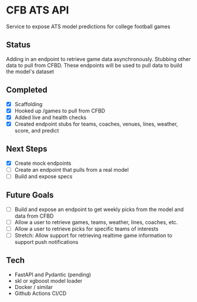 # CFB ATS API
Service to expose ATS model predictions for college football games

## Status
Adding in an endpoint to retrieve game data asynchronously. Stubbing other data to pull from CFBD. These endpoints will be used to pull data to build the model's dataset

## Completed
- [x] Scaffolding
- [x] Hooked up /games to pull from CFBD
- [x] Added live and health checks
- [x] Created endpoint stubs for teams, coaches, venues, lines, weather, score, and predict

## Next Steps
 - [x] Create mock endpoints
 - [ ] Create an endpoint that pulls from a real model
 - [ ] Build and expose specs

## Future Goals
- [ ] Build and expose an endpoint to get weekly picks from the model and data from CFBD
- [ ] Allow a user to retrieve games, teams, weather, lines, coaches, etc.
- [ ] Allow a user to retrieve picks for specific teams of interests
- [ ] Stretch: Allow support for retrieving realtime game information to support push notifications

## Tech
- FastAPI and Pydantic (pending)
- skl or xgboost model loader
- Docker / similar
- Github Actions CI/CD


